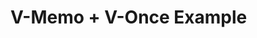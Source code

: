 <script setup>
import VMemoExample from './VMemoExample.vue'
</script>

# V-Memo + V-Once Example

<VMemoExample :style='{marginTop: "50px"}'/>
